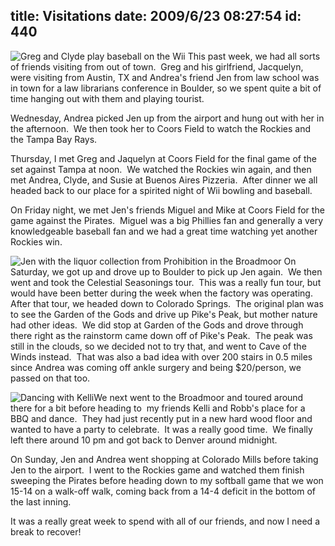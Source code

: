 title: Visitations
date: 2009/6/23 08:27:54
id: 440
---
![Greg and Clyde play baseball on the Wii](http://www.s-church.net/journal_images/WindowsLiveWriter/Visitations_8517/IMG_7589.jpg "Greg and Clyde play baseball on the Wii") This past week, we had all sorts of friends visiting from out of town.  Greg and his girlfriend, Jacquelyn, were visiting from Austin, TX and Andrea's friend Jen from law school was in town for a law librarians conference in Boulder, so we spent quite a bit of time hanging out with them and playing tourist.

Wednesday, Andrea picked Jen up from the airport and hung out with her in the afternoon.  We then took her to Coors Field to watch the Rockies and the Tampa Bay Rays.

Thursday, I met Greg and Jaquelyn at Coors Field for the final game of the set against Tampa at noon.  We watched the Rockies win again, and then met Andrea, Clyde, and Susie at Buenos Aires Pizzeria.  After dinner we all headed back to our place for a spirited night of Wii bowling and baseball.

On Friday night, we met Jen's friends Miguel and Mike at Coors Field for the game against the Pirates.  Miguel was a big Phillies fan and generally a very knowledgeable baseball fan and we had a great time watching yet another Rockies win.

![Jen with the liquor collection from Prohibition in the Broadmoor](http://www.s-church.net/journal_images/WindowsLiveWriter/Visitations_8517/IMG_7620.jpg "Jen with the liquor collection from Prohibition in the Broadmoor") On Saturday, we got up and drove up to Boulder to pick up Jen again.  We then went and took the Celestial Seasonings tour.  This was a really fun tour, but would have been better during the week when the factory was operating.  After that tour, we headed down to Colorado Springs.  The original plan was to see the Garden of the Gods and drive up Pike's Peak, but mother nature had other ideas.  We did stop at Garden of the Gods and drove through there right as the rainstorm came down off of Pike's Peak.  The peak was still in the clouds, so we decided not to try that, and went to Cave of the Winds instead.  That was also a bad idea with over 200 stairs in 0.5 miles since Andrea was coming off ankle surgery and being $20/person, we passed on that too. 

![Dancing with Kelli](http://www.s-church.net/journal_images/WindowsLiveWriter/Visitations_8517/IMG_7647.jpg "Dancing with Kelli")We next went to the Broadmoor and toured around there for a bit before heading to  my friends Kelli and Robb's place for a BBQ and dance.  They had just recently put in a new hard wood floor and wanted to have a party to celebrate.  It was a really good time.  We finally left there around 10 pm and got back to Denver around midnight.

On Sunday, Jen and Andrea went shopping at Colorado Mills before taking Jen to the airport.  I went to the Rockies game and watched them finish sweeping the Pirates before heading down to my softball game that we won 15-14 on a walk-off walk, coming back from a 14-4 deficit in the bottom of the last inning.

It was a really great week to spend with all of our friends, and now I need a break to recover!